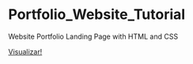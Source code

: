 # Portfolio_Website_Tutorial
 Website Portfolio Landing Page with HTML and CSS

<a href="https://lidofen.github.io/Portfolio_Website_Tutorial" target="_blank">Visualizar!</a>
